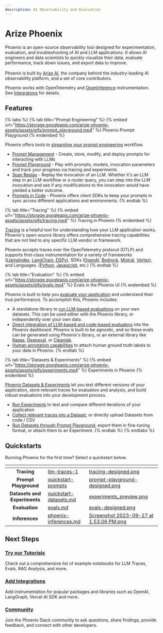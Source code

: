 ```yaml
---
description: AI Observability and Evaluation
---
```


# Arize Phoenix

Phoenix is an open-source observability tool designed for experimentation, evaluation, and troubleshooting of AI and LLM applications. It allows AI engineers and data scientists to quickly visualize their data, evaluate performance, track down issues, and export data to improve.\
\
Phoenix is built by [Arize AI](https://www.arize.com), the company behind the industry-leading AI observability platform, and a set of core contributors.

Phoenix works with OpenTelemetry and [OpenInference](https://github.com/Arize-ai/openinference) instrumentation. See [Integrations](https://app.gitbook.com/o/-MB4weB2E-qpBe07nmSL/s/C8re8QzKV5m48pbcFkBp/) for details.

## Features

{% tabs %}
{% tab title="Prompt Engineering" %}
{% embed url="https://storage.googleapis.com/arize-phoenix-assets/assets/gifs/prompt_playground.mp4" %}
Phoenix Prompt Playground
{% endembed %}

Phoenix offers tools to [streamline your prompt engineering](prompt-engineering/overview-prompts.md) workflow.

* [Prompt Management](prompt-engineering/overview-prompts/prompt-management.md) - Create, store, modify, and deploy prompts for interacting with LLMs
* [Prompt Playground](prompt-engineering/overview-prompts/prompt-playground.md) - Play with prompts, models, invocation parameters and track your progress via tracing and experiments
* [Span Replay](./#span-replay) - Replay the invocation of an LLM. Whether it's an LLM step in an LLM workflow or a router query, you can step into the LLM invocation and see if any modifications to the invocation would have yielded a better outcome.
* [Prompts in Code](prompt-engineering/overview-prompts/prompts-in-code.md) - Phoenix offers client SDKs to keep your prompts in sync across different applications and environments.
{% endtab %}

{% tab title="Tracing" %}
{% embed url="https://storage.googleapis.com/arize-phoenix-assets/assets/gifs/tracing.mp4" %}
Tracing in Phoenix
{% endembed %}

[Tracing](tracing/llm-traces.md) is a helpful tool for understanding how your LLM application works. Phoenix's open-source library offers comprehensive tracing capabilities that are not tied to any specific LLM vendor or framework.&#x20;

Phoenix accepts traces over the OpenTelemetry protocol (OTLP) and supports first-class instrumentation for a variety of frameworks ([LlamaIndex](broken-reference), [LangChain](broken-reference),[ DSPy](broken-reference)), SDKs ([OpenAI](broken-reference), [Bedrock](broken-reference), [Mistral](broken-reference), [Vertex](broken-reference)), and Languages. ([Python](broken-reference), [Javascript](tracing/how-to-tracing/setup-tracing/javascript.md), etc.)
{% endtab %}

{% tab title="Evaluation" %}
{% embed url="https://storage.googleapis.com/arize-phoenix-assets/assets/gifs/evals.mp4" %}
Evals in the Phoenix UI
{% endembed %}

Phoenix is built to help you [evaluate your application](evaluation/llm-evals/) and understand their true performance. To accomplish this, Phoenix includes:

* A standalone library to [run LLM-based evaluations](evaluation/how-to-evals/running-pre-tested-evals/) on your own datasets. This can be used either with the Phoenix library, or independently over your own data.
* [Direct integration of LLM-based and code-based evaluators](tracing/how-to-tracing/feedback-and-annotations/evaluating-phoenix-traces.md) into the Phoenix dashboard. Phoenix is built to be agnostic, and so these evals can be generated using Phoenix's library, or an external library like [Ragas](https://docs.ragas.io/), [Deepeval](https://github.com/confident-ai/deepeval), or [Cleanlab](https://cleanlab.ai/).
* [Human annotation capabilities](tracing/features-tracing/how-to-annotate-traces.md) to attach human ground truth labels to your data in Phoenix.
{% endtab %}

{% tab title="Datasets & Experiments" %}
{% embed url="https://storage.googleapis.com/arize-phoenix-assets/assets/gifs/experiments.mp4" %}
Experiments in Phoenix
{% endembed %}

[Phoenix Datasets & Experiments](datasets-and-experiments/overview-datasets.md) let you test different versions of your application, store relevant traces for evaluation and analysis, and build robust evaluations into your development process.

* [Run Experiments](datasets-and-experiments/how-to-experiments/run-experiments.md) to test and compare different iterations of your application
* [Collect relevant traces into a Dataset](datasets-and-experiments/how-to-datasets/), or directly upload Datasets from code / CSV
* [Run Datasets through Prompt Playground](prompt-engineering/overview-prompts/prompt-playground.md), export them in fine-tuning format, or attach them to an Experiment.
{% endtab %}
{% endtabs %}



## Quickstarts

Running Phoenix for the first time? Select a quickstart below.

<table data-view="cards"><thead><tr><th align="center"></th><th data-hidden data-card-target data-type="content-ref"></th><th data-hidden data-card-cover data-type="files"></th></tr></thead><tbody><tr><td align="center"><strong>Tracing</strong></td><td><a href="tracing/llm-traces-1/">llm-traces-1</a></td><td><a href=".gitbook/assets/tracing-designed.png">tracing-designed.png</a></td></tr><tr><td align="center"><strong>Prompt Playground</strong></td><td><a href="prompt-engineering/quickstart-prompts/">quickstart-prompts</a></td><td><a href=".gitbook/assets/prompt-playground-designed.png">prompt-playground-designed.png</a></td></tr><tr><td align="center"><strong>Datasets and Experiments</strong></td><td><a href="datasets-and-experiments/quickstart-datasets.md">quickstart-datasets.md</a></td><td><a href=".gitbook/assets/experiments_preview.png">experiments_preview.png</a></td></tr><tr><td align="center"><strong>Evaluation</strong></td><td><a href="evaluation/evals.md">evals.md</a></td><td><a href=".gitbook/assets/evals-designed.png">evals-designed.png</a></td></tr><tr><td align="center"><strong>Inferences</strong></td><td><a href="inferences/phoenix-inferences.md">phoenix-inferences.md</a></td><td><a href=".gitbook/assets/Screenshot 2023-09-27 at 1.53.06 PM.png">Screenshot 2023-09-27 at 1.53.06 PM.png</a></td></tr></tbody></table>

## Next Steps

### [Try our Tutorials](https://app.gitbook.com/o/-MB4weB2E-qpBe07nmSL/s/jl0P6vk8OJiHMr4yNY0U/)

Check out a comprehensive list of example notebooks for LLM Traces, Evals, RAG Analysis, and more.

### [Add Integrations](broken-reference)

Add instrumentation for popular packages and libraries such as OpenAI, LangGraph, Vercel AI SDK and more.

### [Community](https://join.slack.com/t/arize-ai/shared_invite/zt-2w57bhem8-hq24MB6u7yE_ZF_ilOYSBw)

Join the Phoenix Slack community to ask questions, share findings, provide feedback, and connect with other developers.
